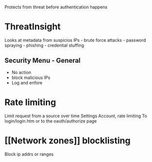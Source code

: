 Protects from threat before authentication happens


# ThreatInsight
Looks at metadata from suspicios IPs
	- brute force attacks
	- password spraying
	- phishing
	- credential stuffing
## Security Menu - General
- No action
- block malicious IPs
- Log and enfore

# Rate limiting
Limit request from a source over time
Settings Account, rate limiting
To login/login.htm
or to the oauth/authorize page

# [[Network zones]] blocklisting
Block ip addrs or ranges

